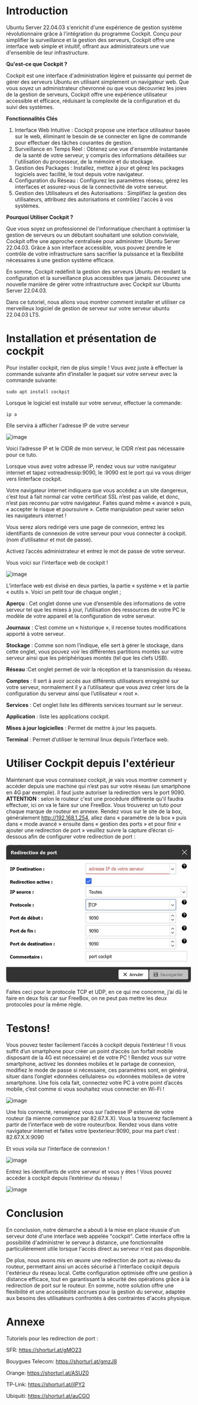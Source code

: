 # **Introduction**

Ubuntu Server 22.04.03 s'enrichit d'une expérience de gestion système révolutionnaire grâce à l'intégration du programme Cockpit. Conçu pour simplifier la surveillance et la gestion des serveurs, Cockpit offre une interface web simple et intuitif, offrant aux administrateurs une vue d'ensemble de leur infrastructure.

**Qu'est-ce que Cockpit ?**

Cockpit est une interface d'administration légère et puissante qui permet de gérer des serveurs Ubuntu en utilisant simplement un navigateur web. Que vous soyez un administrateur chevronné ou que vous découvriez les joies de la gestion de serveurs, Cockpit offre une expérience utilisateur accessible et efficace, réduisant la complexité de la configuration et du suivi des systèmes.

**Fonctionnalités Clés**

1. Interface Web Intuitive : Cockpit propose une interface utilisateur basée sur le web, éliminant le besoin de se connecter en ligne de commande pour effectuer des tâches courantes de gestion.
2. Surveillance en Temps Réel : Obtenez une vue d'ensemble instantanée de la santé de votre serveur, y compris des informations détaillées sur l'utilisation du processeur, de la mémoire et du stockage.
3. Gestion des Packages : Installez, mettez à jour et gérez les packages logiciels avec facilité, le tout depuis votre navigateur.
4. Configuration du Réseau : Configurez les paramètres réseau, gérez les interfaces et assurez-vous de la connectivité de votre serveur.
5. Gestion des Utilisateurs et des Autorisations : Simplifiez la gestion des utilisateurs, attribuez des autorisations et contrôlez l'accès à vos systèmes.

**Pourquoi Utiliser Cockpit ?**

Que vous soyez un professionnel de l'informatique cherchant à optimiser la gestion de serveurs ou un débutant souhaitant une solution conviviale, Cockpit offre une approche centralisée pour administrer Ubuntu Server 22.04.03. Grâce à son interface accessible, vous pouvez prendre le contrôle de votre infrastructure sans sacrifier la puissance et la flexibilité nécessaires à une gestion
système efficace.

En somme, Cockpit redéfinit la gestion des serveurs Ubuntu en rendant la configuration et la surveillance plus accessibles que jamais. Découvrez une nouvelle manière de gérer votre infrastructure avec Cockpit sur Ubuntu Server 22.04.03.

Dans ce tutoriel, nous allons vous montrer comment installer et utiliser ce merveilleux logiciel de gestion de serveur sur votre serveur ubuntu 22.04.03 LTS.

# **Installation et présentation de cockpit**

Pour installer cockpit, rien de plus simple ! Vous avez juste à effectuer la commande suivante afin
d’installer le paquet sur votre serveur avec la commande suivante:

```
sudo apt install cockpit
```

Lorsque le logiciel est installé sur votre serveur, effectuer la commande:

```
ip a
```

Elle servira à afficher l'adresse IP de votre serveur

![image](Images/IP.png)

Voici l’adresse IP et le CIDR de mon serveur, le CIDR n’est pas nécessaire pour ce tuto.

Lorsque vous avez votre adresse IP, rendez vous sur votre navigateur internet et tapez votreadressip:9090, le :9090 est le port qui va vous diriger vers linterface cockpit.

Votre navigateur internet indiquera que vous accédez a un site dangereux, c’est tout à fait normal car votre certificat SSL n’est pas valide, et donc, n’est pas reconnu par votre navigateur. Faites quand même « avancé » puis, « accepter le risque et poursuivre ». Cette manipulation peut varier selon les navigateurs internet !

Vous serez alors redirigé vers une page de connexion, entrez les identifiants de connexion de votre serveur pour vous connecter à cockpit. (nom d’utilisateur et mot de passe).

Activez l’accès administrateur et entrez le mot de passe de votre serveur.

Vous voici sur l’interface web de cockpit !

![image](Images/Interface.png)

L’interface web est divisé en deux parties, la partie « système » et la partie « outils ». Voici un petit tour de chaque onglet ;

 **Aperçu** : Cet onglet donne une vue d’ensemble des informations de votre serveur tel que les mises à jour, l’utilisation des ressources de votre PC le modèle de votre appareil et la configuration de votre serveur.

 **Journaux** : C’est comme un « historique », il recense toutes modifications apporté à votre serveur.

 **Stockage** : Comme son nom l’indique, elle sert à gérer le stockage, dans cette onglet, vous pouvez voir les différentes partitions montés sur votre serveur ainsi que les périphériques montés (tel que les clefs USB).

 **Réseau** :Cet onglet permet de voir la réception et la transmission du réseau.

 **Comptes** : Il sert à avoir accès aux différents utilisateurs enregistré sur votre serveur, normalement il y a l’utilisateur que vous avez créer lors de la configuration du serveur ainsi que l’utilisateur « root ».

 **Services** : Cet onglet liste les différents services tournant sur le serveur.

 **Application** : liste les applications cockpit.

 **Mises à jour logicielles** : Permet de mettre à jour les paquets.

 **Terminal** : Permet d’utiliser le terminal linux depuis l’interface web.

# **Utiliser Cockpit depuis l'extérieur**

Maintenant que vous connaissez cockpit, je vais vous montrer comment y accéder depuis une machine qui n’est pas sur votre réseau (un smartphone en 4G par exemple). Il faut juste autoriser la redirection vers le port 9090. **ATTENTION** : selon le routeur c'est une procédure différente qu'il faudra effectuer, ici on va le faire sur une FreeBox. Vous trouverez un tuto pour chaque marque de routeur en annexe.
Rendez vous sur le site de la box, généralement http://192.168.1.254, allez dans « paramètre de la box » puis dans « mode avancé » ensuite dans « gestion des ports » et pour finir « ajouter une redirection de port » veuillez suivre la capture d’écran ci-dessous afin de configurer votre redirection de port :

![image](Images/RedirectionPUT.jpeg)

Faites ceci pour le protocole TCP et UDP, en ce qui me concerne, j’ai dû le faire en deux fois car sur FreeBox, on ne peut pas mettre les deux protocoles pour la même règle.

# **Testons!**

Vous pouvez tester facilement l’accès à cockpit depuis l’extérieur ! Il vous suffit d’un smartphone pour créer un point d’accès (un forfait mobile disposant de la 4G est nécessaire) et de votre PC !
Rendez vous sur votre smartphone, activez les données mobiles et le partage de connexion, modifiez le mode de passe si nécessaire, ces paramètres sont, en général, situer dans l’onglet «données cellulaires» ou «données mobiles» de votre smartphone.
Une fois cela fait, connectez votre PC à votre point d’accès mobile, c’est comme si vous souhaitez vous connecter en Wi-Fi !

![image](Images/PAM.png)

Une fois connecté, renseignez vous sur l’adresse IP externe de votre routeur (la mienne commence par 82.67.X.X). Vous la trouverez facilement à partir de l’interface web de votre routeur/box.
Rendez vous dans votre navigateur internet et faites votre Ipexterieur:9090, pour ma part c’est : 82.67.X.X:9090

Et vous voila sur l’interface de connexion !

![image](Images/IDC.png)

Entrez les identifiants de votre serveur et vous y êtes ! Vous pouvez accéder à cockpit depuis l’extérieur du réseau !

![image](Images/Interface2.png)

# **Conclusion**

En conclusion, notre démarche a abouti à la mise en place réussie d'un serveur doté d'une interface web appelée "cockpit". Cette interface offre la possibilité d'administrer le serveur à distance, une fonctionnalité particulièrement utile lorsque l'accès direct au serveur n'est pas disponible.

De plus, nous avons mis en œuvre une redirection de port au niveau du routeur, permettant ainsi un accès sécurisé à l'interface cockpit depuis l'extérieur du réseau local. Cette configuration optimisée offre une gestion à distance efficace, tout en garantissant la sécurité des opérations grâce à la redirection de port sur le routeur. En somme, notre solution offre une flexibilité et une accessibilité accrues pour la gestion du serveur, adaptée aux besoins des utilisateurs confrontés à des contraintes d'accès physique.

# **Annexe**

Tutoriels pour les redirection de port :

SFR: https://shorturl.at/gMO23

Bouygues Telecom: https://shorturl.at/gmzJ8

Orange: https://shorturl.at/ASUZ0

TP-Link: https://shorturl.at/jlPY2

Ubiquiti: https://shorturl.at/auCGO
